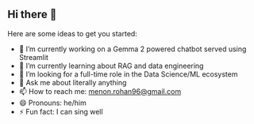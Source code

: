## Hi there 👋

Here are some ideas to get you started:

- 🔭 I’m currently working on a Gemma 2 powered chatbot served using Streamlit
- 🌱 I’m currently learning about RAG and data engineering
- 🤔 I’m looking for a full-time role in the Data Science/ML ecosystem
- 💬 Ask me about literally anything
- 📫 How to reach me: menon.rohan96@gmail.com
- 😄 Pronouns: he/him
- ⚡ Fun fact: I can sing well
